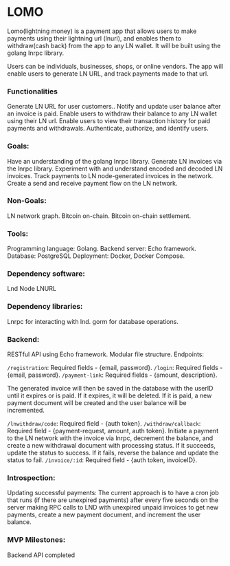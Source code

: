 # LOMO

Lomo(lightning money) is a payment app that allows users to make payments using their lightning url (lnurl), and enables them to withdraw(cash back) from the app to any LN wallet. It will be built using the golang lnrpc library.

Users can be individuals, businesses, shops, or online vendors. The app will enable users to generate LN URL, and track payments made to that url.


### Functionalities

Generate LN URL for user customers..
Notify and update user balance after an invoice is paid.
Enable users to withdraw their balance to any LN wallet using their LN url.
Enable users to view their transaction history for paid payments and withdrawals.
Authenticate, authorize, and identify users.

### Goals:

Have an understanding of the golang lnrpc library.
Generate LN invoices via the lnrpc library.
Experiment with and understand encoded and decoded LN invoices.
Track payments to LN node-generated invoices in the network.
Create a send and receive payment flow on the LN network.

### Non-Goals:
LN network graph.
Bitcoin on-chain.
Bitcoin on-chain settlement.

### Tools:

Programming language: Golang.
Backend server: Echo framework.
Database: PostgreSQL
Deployment: Docker, Docker Compose.

### Dependency software:

Lnd Node
LNURL 

### Dependency libraries:

Lnrpc for interacting with lnd.
gorm for database operations.

### Backend:

RESTful API using Echo framework.
Modular file structure.
Endpoints:

`/registration`: Required fields - {email, password}.
`/login`: Required fields - {email, password}.
`/payment-link`: Required fields - {amount, description}.

 The generated invoice will then be saved in the database with the userID until it expires or is paid. If it expires, it will be deleted. If it is paid, a new payment document will be created and the user balance will be incremented.

`/lnwithdraw/code`: Required field - {auth token}.
`/withdraw/callback`: Required field - {payment-request, amount, auth token}. Initiate a payment to the LN network with the invoice via lnrpc, decrement the balance, and create a new withdrawal document with processing status. If it succeeds, update the status to success. If it fails, reverse the balance and update the status to fail.
`/invoice/:id`: Required field - {auth token, invoiceID}.



### Introspection:

Updating successful payments: The current approach is to have a cron job that runs (if there are unexpired payments) after every five seconds on the server making RPC calls to LND with unexpired unpaid invoices to get new payments, create a new payment document, and increment the user balance.

### MVP Milestones:
Backend API completed
